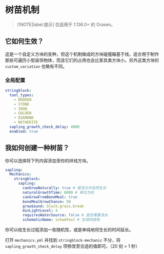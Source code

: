 # 树苗机制

> [!NOTE|label:提示]
> 仅适用于 1.136.0+ 的 Oraxen。

## 它如何生效？

这是一个自定义方块的变种，但这个机制做成的方块碰撞箱基于线，适合用于制作那些可遍历小型装饰物体，而且它们的占用也会比家具类方块小。另外这类方块的 `custom_variation` 也略有不同。

### 全局配置

```YAML
stringblock:
  tool_types:
    - WOODEN
    - STONE
    - IRON
    - GOLDEN
    - DIAMOND
    - NETHERITE
  sapling_growth_check_delay: 4000
  enabled: true
```

## 我如何创建一种树苗？

你可以选择将下列内容添加至你的绊线方块。

```YAML
sapling:
  Mechanics:
    stringblock:
      sapling:
        canGrowNaturally: true # 是否允许自然生长
        naturalGrowthTime: 6000 # 单位为刻
        canGrowFromBoneMeal: true
        boneMealGrowChance: 50
        growSound: block.grass.break
        minLightLevel: 4
        requiresWaterSource: false # 是否需要浇水
        schematicName: schemTest # 生成的结构
```

你可以给生长过程添加一些随机性，或是单纯地将生长的时间延长。

打开 `mechanics.yml` 并找到 `stringblock-mechanic` 不分，将 `sapling_growth_check_delay` 项修改至合适的值即可。（20 刻 = 1 秒）